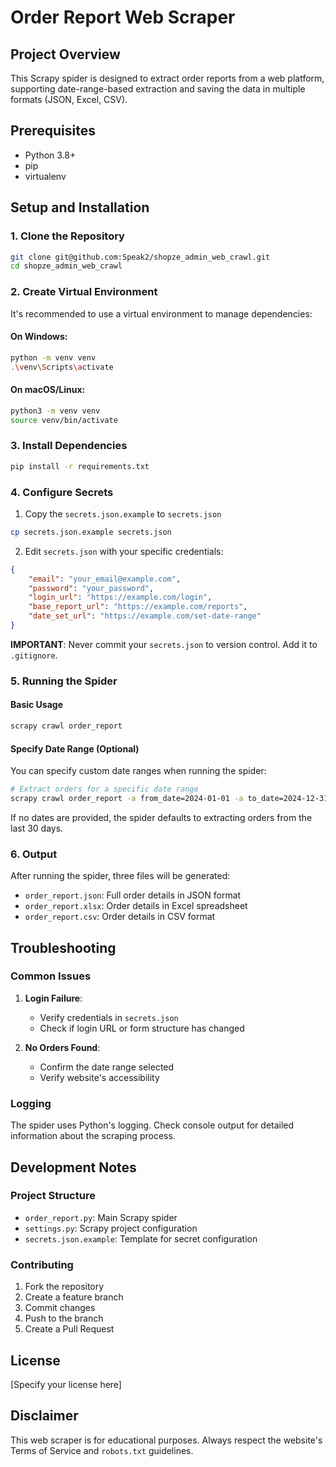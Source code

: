 # Order Report Web Scraper

## Project Overview
This Scrapy spider is designed to extract order reports from a web platform, supporting date-range-based extraction and saving the data in multiple formats (JSON, Excel, CSV).

## Prerequisites
- Python 3.8+
- pip
- virtualenv

## Setup and Installation

### 1. Clone the Repository
```bash
git clone git@github.com:Speak2/shopze_admin_web_crawl.git
cd shopze_admin_web_crawl
```

### 2. Create Virtual Environment
It's recommended to use a virtual environment to manage dependencies:

#### On Windows:
```bash
python -m venv venv
.\venv\Scripts\activate
```

#### On macOS/Linux:
```bash
python3 -m venv venv
source venv/bin/activate
```

### 3. Install Dependencies
```bash
pip install -r requirements.txt
```

### 4. Configure Secrets
1. Copy the `secrets.json.example` to `secrets.json`
```bash
cp secrets.json.example secrets.json
```

2. Edit `secrets.json` with your specific credentials:
```json
{
    "email": "your_email@example.com",
    "password": "your_password",
    "login_url": "https://example.com/login",
    "base_report_url": "https://example.com/reports",
    "date_set_url": "https://example.com/set-date-range"
}
```

**IMPORTANT**: Never commit your `secrets.json` to version control. Add it to `.gitignore`.

### 5. Running the Spider

#### Basic Usage
```bash
scrapy crawl order_report
```

#### Specify Date Range (Optional)
You can specify custom date ranges when running the spider:
```bash
# Extract orders for a specific date range
scrapy crawl order_report -a from_date=2024-01-01 -a to_date=2024-12-31
```

If no dates are provided, the spider defaults to extracting orders from the last 30 days.

### 6. Output
After running the spider, three files will be generated:
- `order_report.json`: Full order details in JSON format
- `order_report.xlsx`: Order details in Excel spreadsheet
- `order_report.csv`: Order details in CSV format

## Troubleshooting

### Common Issues
1. **Login Failure**: 
   - Verify credentials in `secrets.json`
   - Check if login URL or form structure has changed
   
2. **No Orders Found**: 
   - Confirm the date range selected
   - Verify website's accessibility

### Logging
The spider uses Python's logging. Check console output for detailed information about the scraping process.

## Development Notes

### Project Structure
- `order_report.py`: Main Scrapy spider
- `settings.py`: Scrapy project configuration
- `secrets.json.example`: Template for secret configuration

### Contributing
1. Fork the repository
2. Create a feature branch
3. Commit changes
4. Push to the branch
5. Create a Pull Request

## License
[Specify your license here]

## Disclaimer
This web scraper is for educational purposes. Always respect the website's Terms of Service and `robots.txt` guidelines.